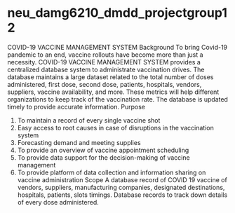 # neu_damg6210_dmdd_projectgroup12

COVID-19 VACCINE MANAGEMENT SYSTEM
Background
To bring Covid-19 pandemic to an end, vaccine rollouts have become more than just
a necessity. COVID-19 VACCINE MANAGEMENT SYSTEM provides a centralized
database system to administrate vaccination drives. The database maintains a large
dataset related to the total number of doses administered, first dose, second dose,
patients, hospitals, vendors, suppliers, vaccine availability, and more. These metrics
will help different organizations to keep track of the vaccination rate. The database is
updated timely to provide accurate information.
Purpose
1. To maintain a record of every single vaccine shot
2. Easy access to root causes in case of disruptions in the vaccination system
3. Forecasting demand and meeting supplies
4. To provide an overview of vaccine appointment scheduling
5. To provide data support for the decision-making of vaccine management
6. To provide platform of data collection and information sharing on vaccine
administration
Scope
A database record of COVID 19 vaccine of vendors, suppliers, manufacturing
companies, designated destinations, hospitals, patients, slots timings. Database
records to track down details of every dose administered.
